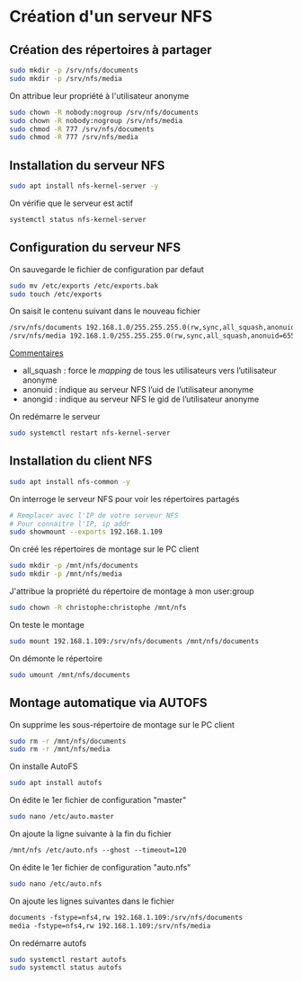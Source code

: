 
# Création d'un serveur NFS

## Création des répertoires à partager

```bash
sudo mkdir -p /srv/nfs/documents
sudo mkdir -p /srv/nfs/media
```

On attribue leur propriété à l'utilisateur anonyme

```bash
sudo chown -R nobody:nogroup /srv/nfs/documents
sudo chown -R nobody:nogroup /srv/nfs/media
sudo chmod -R 777 /srv/nfs/documents
sudo chmod -R 777 /srv/nfs/media
```


## Installation du serveur NFS

```bash
sudo apt install nfs-kernel-server -y
```

On vérifie que le serveur est actif

```bash
systemctl status nfs-kernel-server
```


## Configuration du serveur NFS

On sauvegarde le fichier de configuration par defaut

```bash
sudo mv /etc/exports /etc/exports.bak
sudo touch /etc/exports
```

On saisit le contenu suivant dans le nouveau fichier

```txt
/srv/nfs/documents 192.168.1.0/255.255.255.0(rw,sync,all_squash,anonuid=65534,anongid=65534,no_subtree_check)
/srv/nfs/media 192.168.1.0/255.255.255.0(rw,sync,all_squash,anonuid=65534,anongid=65534,no_subtree_check)
```

<u>Commentaires</u>
- all_squash : force le _mapping_ de tous les utilisateurs vers l’utilisateur anonyme
- anonuid : indique au serveur NFS l’uid de l’utilisateur anonyme
- anongid : indique au serveur NFS le gid de l’utilisateur anonyme

On redémarre le serveur

```bash
sudo systemctl restart nfs-kernel-server
```


## Installation du client NFS

```bash
sudo apt install nfs-common -y
```

On interroge le serveur NFS pour voir les répertoires partagés

```bash
# Remplacer avec l'IP de votre serveur NFS
# Pour connaitre l'IP, ip addr
sudo showmount --exports 192.168.1.109
```

On créé les répertoires de montage sur le PC client

```bash
sudo mkdir -p /mnt/nfs/documents
sudo mkdir -p /mnt/nfs/media
```

J'attribue la propriété du répertoire de montage à mon user:group

```bash
sudo chown -R christophe:christophe /mnt/nfs
```

On teste le montage

```bash
sudo mount 192.168.1.109:/srv/nfs/documents /mnt/nfs/documents
```

On démonte le répertoire

```bash
sudo umount /mnt/nfs/documents
```

## Montage automatique via AUTOFS

On supprime les sous-répertoire de montage sur le PC client

```bash
sudo rm -r /mnt/nfs/documents
sudo rm -r /mnt/nfs/media
```

On installe AutoFS

```bash
sudo apt install autofs
```

On édite le 1er fichier de configuration "master"

```bash
sudo nano /etc/auto.master
```

On ajoute la ligne suivante à la fin du fichier

```txt
/mnt/nfs /etc/auto.nfs --ghost --timeout=120
```

On édite le 1er fichier de configuration "auto.nfs"


```bash
sudo nano /etc/auto.nfs
```

On ajoute les lignes suivantes dans le fichier

```txt
documents -fstype=nfs4,rw 192.168.1.109:/srv/nfs/documents
media -fstype=nfs4,rw 192.168.1.109:/srv/nfs/media
```

On redémarre autofs

```bash
sudo systemctl restart autofs
sudo systemctl status autofs
```

